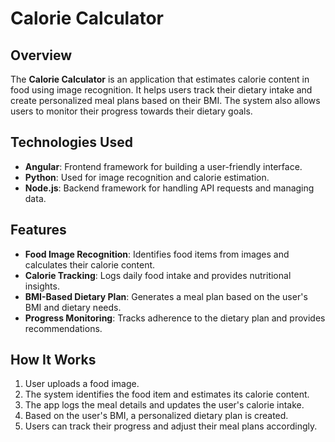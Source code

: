 # Calorie Calculator

## Overview
The **Calorie Calculator** is an application that estimates calorie content in food using image recognition. It helps users track their dietary intake and create personalized meal plans based on their BMI. The system also allows users to monitor their progress towards their dietary goals.

## Technologies Used
- **Angular**: Frontend framework for building a user-friendly interface.
- **Python**: Used for image recognition and calorie estimation.
- **Node.js**: Backend framework for handling API requests and managing data.

## Features
- **Food Image Recognition**: Identifies food items from images and calculates their calorie content.
- **Calorie Tracking**: Logs daily food intake and provides nutritional insights.
- **BMI-Based Dietary Plan**: Generates a meal plan based on the user's BMI and dietary needs.
- **Progress Monitoring**: Tracks adherence to the dietary plan and provides recommendations.

## How It Works
1. User uploads a food image.
2. The system identifies the food item and estimates its calorie content.
3. The app logs the meal details and updates the user's calorie intake.
4. Based on the user's BMI, a personalized dietary plan is created.
5. Users can track their progress and adjust their meal plans accordingly.
   

